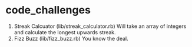 # code_challenges

1. Streak Calcuator (lib/streak_calculator.rb) Will take an array of integers and calculate the longest upwards streak.
2. Fizz Buzz (lib/fizz_buzz.rb) You know the deal.